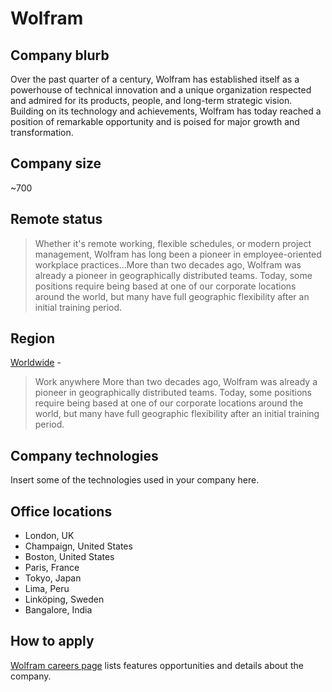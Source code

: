 # Wolfram

## Company blurb

Over the past quarter of a century, Wolfram has established itself as a powerhouse of technical innovation and a unique organization respected and admired for its products, people, and long-term strategic vision. Building on its technology and achievements, Wolfram has today reached a position of remarkable opportunity and is poised for major growth and transformation.

## Company size

~700

## Remote status

> Whether it's remote working, flexible schedules, or modern project management, Wolfram has long been a pioneer in employee-oriented workplace practices...More than two decades ago, Wolfram was already a pioneer in geographically distributed teams. Today, some positions require being based at one of our corporate locations around the world, but many have full geographic flexibility after an initial training period.

## Region

[Worldwide](https://www.wolfram.com/company/careers/) -
> Work anywhere
> More than two decades ago, Wolfram was already a pioneer in geographically distributed teams. Today, some positions require being based at one of our corporate locations around the world, but many have full geographic flexibility after an initial training period.

## Company technologies

Insert some of the technologies used in your company here.

## Office locations

- London, UK
- Champaign, United States
- Boston, United States
- Paris, France
- Tokyo, Japan
- Lima, Peru
- Linköping, Sweden
- Bangalore, India

## How to apply

[Wolfram careers page](https://www.wolfram.com/company/careers/) lists features opportunities and details about the company.
